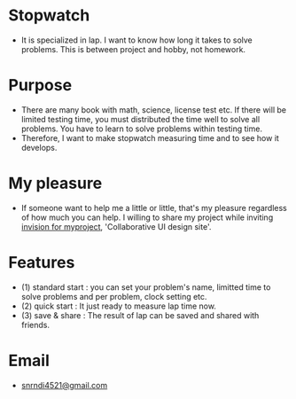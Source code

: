 # **Stopwatch**
 - It is specialized in lap. I want to know how long it takes to solve problems. This is between project and hobby, not homework.

# Purpose
 - There are many book with math, science, license test etc. If there will be limited testing time, you must distributed 
   the time well to solve all problems. You have to learn to solve problems within testing time. 
 - Therefore, I want to make stopwatch measuring time and to see how it develops.
 
# My pleasure
 - If someone want to help me a little or little, that's my pleasure regardless of how much you can help. I willing to share my project
   while inviting [invision for myproject](https://invis.io/DPGNB45J8HV), 'Collaborative UI design site'.
   
# Features
- (1) standard start : you can set your problem's name, limitted time to solve problems and per problem, clock setting etc. 
- (2) quick start : It just ready to measure lap time now.
- (3) save & share : The result of lap can be saved and shared with friends.

# Email
- snrndi4521@gmail.com
